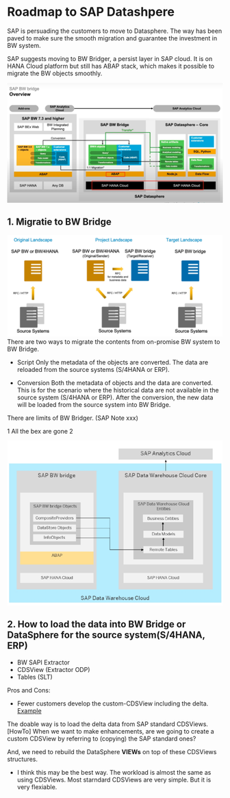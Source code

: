 # Roadmap to SAP Datashpere

SAP is persuading the customers to move to Datasphere. The way has been paved to make sure the smooth migration and guarantee the investment in BW system. 

SAP suggests moving to BW Bridger, a persist layer in SAP cloud. It is on HANA Cloud platform but still has ABAP stack, which makes it possible to migrate the BW objects smoothly.  

![alt text](/Roadmap/images/Path.png?raw=true)

## 1. Migratie to BW Bridge

![alt text](/Roadmap/images/Bridge.png?raw=true)
There are two ways to migrate the contents from on-promise BW system to BW Bridge.

- Script
Only the metadata of the objects are converted. The data are reloaded from the source systems (S/4HANA or ERP).

- Conversion
Both the metadata of objects and the data are converted. This is for the scenario where the historical data are not available in the source system (S/4HANA or ERP). After the conversion, the new data will be loaded from the source system into BW Bridge.



There are limits of BW Bridger. (SAP Note xxx)

1 All the bex are gone
2 

![alt text](/Roadmap/images/Future.png?raw=true)

## 2. How to load the data into BW Bridge or DataSphere for the source system(S/4HANA, ERP)

- BW SAPI Extractor
- CDSView (Extractor ODP)
- Tables (SLT)
  
Pros and Cons:

- Fewer customers develop the custom-CDSView including the delta.
[Example](https://github.com/SAP-samples/teched2022-DA281/blob/main/exercises/dd1/README.md)

The doable way is to load the delta data from SAP standard CDSViews. 
[HowTo]
When we want to make enhancements, are we going to create a custom CDSView by referring to (copying) the SAP standard ones?

And, we need to rebuild the DataSphere **VIEWs** on top of these CDSViews structures.

- I think this may be the best way. The workload is almost the same as using CDSViews. Most starndard CDSViews are very simple. But it is very flexiable.  

